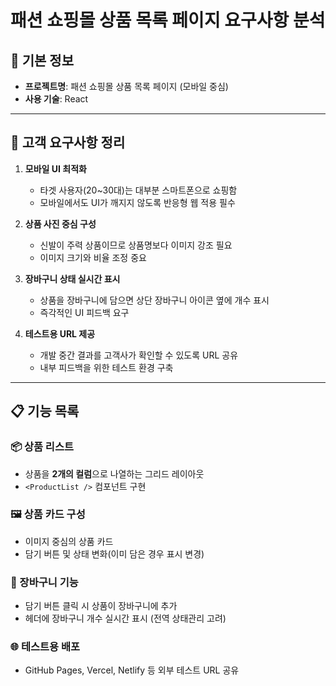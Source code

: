 # 패션 쇼핑몰 상품 목록 페이지 요구사항 분석

## 📌 기본 정보
- **프로젝트명**: 패션 쇼핑몰 상품 목록 페이지 (모바일 중심)
- **사용 기술**: React

---

## 📝 고객 요구사항 정리

1. **모바일 UI 최적화**
   - 타겟 사용자(20~30대)는 대부분 스마트폰으로 쇼핑함
   - 모바일에서도 UI가 깨지지 않도록 반응형 웹 적용 필수

2. **상품 사진 중심 구성**
   - 신발이 주력 상품이므로 상품명보다 이미지 강조 필요
   - 이미지 크기와 비율 조정 중요

3. **장바구니 상태 실시간 표시**
   - 상품을 장바구니에 담으면 상단 장바구니 아이콘 옆에 개수 표시
   - 즉각적인 UI 피드백 요구

4. **테스트용 URL 제공**
   - 개발 중간 결과를 고객사가 확인할 수 있도록 URL 공유
   - 내부 피드백을 위한 테스트 환경 구축

---

## 📋 기능 목록

### 📦 상품 리스트
- 상품을 **2개의 컬럼**으로 나열하는 그리드 레이아웃
- `<ProductList />` 컴포넌트 구현

### 🖼️ 상품 카드 구성
- 이미지 중심의 상품 카드
- 담기 버튼 및 상태 변화(이미 담은 경우 표시 변경)

### 🛒 장바구니 기능
- 담기 버튼 클릭 시 상품이 장바구니에 추가
- 헤더에 장바구니 개수 실시간 표시 (전역 상태관리 고려)

### 🌐 테스트용 배포
- GitHub Pages, Vercel, Netlify 등 외부 테스트 URL 공유

